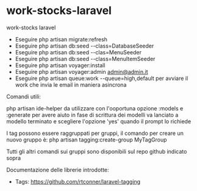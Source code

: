 # work-stocks-laravel
 work-stocks laravel
 
 * Eseguire php artisan migrate:refresh
 * Eseguire php artisan db:seed --class=DatabaseSeeder
 * Eseguire php artisan db:seed --clas=MenuSeeder
 * Eseguire php artisan db:seed --class=MenuItemSeeder
 * Eseguire php artisan voyager:install
 * Eseguire php artisan voyager:admin admin@admin.it
 * Eseguire php artisan queue:work --queue=high,default per avviare il work che invia le email in maniera asincrona


Comandi utili:

php artisan ide-helper da utilizzare con l'ooportuna opzione :models e :generate per avere aiuto in fase di scrittura dei modelli
va lanciato a modello terminato e scegliere l'opzione 'yes' quando il prompt lo richiede

I tag possono essere raggruppati per gruppi, il comando per creare un nuovo gruppo è:
php artisan tagging:create-group MyTagGroup

Tutti gli altri comandi sui gruppi sono disponibili sul repo github indicato sopra



Documentazione delle librerie introdotte:

* Tags: https://github.com/rtconner/laravel-tagging
